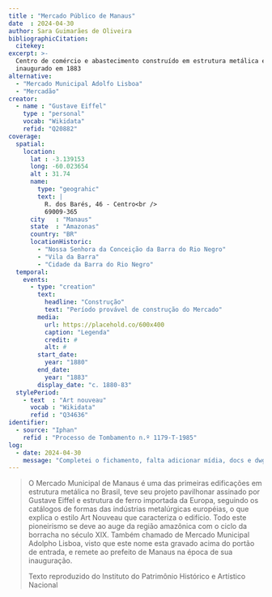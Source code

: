 ```yaml
---
title : "Mercado Público de Manaus"
date  : 2024-04-30
author: Sara Guimarães de Oliveira
bibliographicCitation:
  citekey:
excerpt: >-
  Centro de comércio e abastecimento construído em estrutura metálica e
  inaugurado em 1883
alternative:
  - "Mercado Municipal Adolfo Lisboa"
  - "Mercadão"
creator:
  - name : "Gustave Eiffel"
    type : "personal"
    vocab: "Wikidata"
    refid: "Q20882"
coverage:
  spatial:
    location:
      lat : -3.139153 
      long: -60.023654
      alt : 31.74
      name:
        type: "geograhic"
        text: |
          R. dos Barés, 46 - Centro<br />
          69009-365
      city   : "Manaus"
      state  : "Amazonas"
      country: "BR"
      locationHistoric:
        - "Nossa Senhora da Conceição da Barra do Rio Negro"
        - "Vila da Barra"
        - "Cidade da Barra do Rio Negro"
  temporal:
    events:
      - type: "creation"
        text:
          headline: "Construção"
          text: "Período provável de construção do Mercado"
        media:
          url: https://placehold.co/600x400
          caption: "Legenda"
          credit: #
          alt: #
        start_date:
          year: "1880"
        end_date:
          year: "1883"
        display_date: "c. 1880-83"
  stylePeriod:
    - text  : "Art nouveau"
      vocab : "Wikidata"
      refid : "Q34636"
identifier:
  - source: "Iphan"
    refid : "Processo de Tombamento n.º 1179-T-1985"
log:
  - date: 2024-04-30
    message: "Completei o fichamento, falta adicionar mídia, docs e dwg"
---
```


> O Mercado Municipal de Manaus é uma das primeiras edificações em
> estrutura metálica no Brasil, teve seu projeto pavilhonar assinado por
> Gustave Eiffel e estrutura de ferro importada da Europa, seguindo os
> catálogos de formas das indústrias metalúrgicas européias, o que
> explica o estilo Art Nouveau que caracteriza o edifício. Todo este
> pioneirismo se deve ao auge da região amazônica com o ciclo da
> borracha no século XIX. Também chamado de Mercado Municipal Adolpho
> Lisboa, visto que este nome esta gravado acima do portão de entrada, e
> remete ao prefeito de Manaus na época de sua inauguração.
>
> <footer>Texto reproduzido do Instituto do Patrimônio Histórico e Artístico Nacional</footer>
